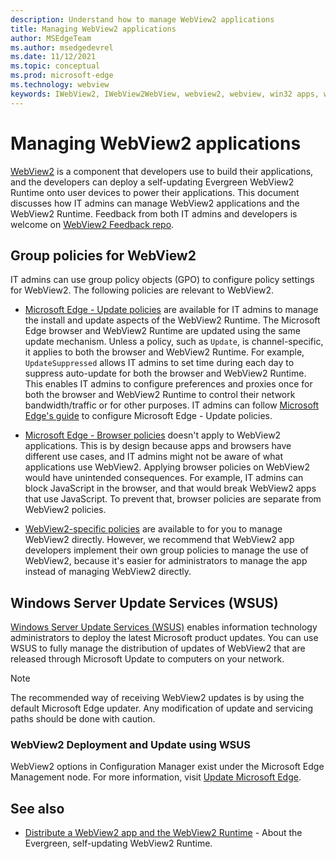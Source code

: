 ```yaml
---
description: Understand how to manage WebView2 applications
title: Managing WebView2 applications
author: MSEdgeTeam
ms.author: msedgedevrel
ms.date: 11/12/2021
ms.topic: conceptual
ms.prod: microsoft-edge
ms.technology: webview
keywords: IWebView2, IWebView2WebView, webview2, webview, win32 apps, win32, edge, ICoreWebView2, ICoreWebView2Host, browser control, edge html, enterprise, group policy, manageability
---
```


# Managing WebView2 applications

[WebView2](../index.md) is a component that developers use to build their applications, and the developers can deploy a self-updating Evergreen WebView2 Runtime onto user devices to power their applications.  This document discusses how IT admins can manage WebView2 applications and the WebView2 Runtime.  Feedback from both IT admins and developers is welcome on [WebView2 Feedback repo](https://github.com/MicrosoftEdge/WebViewFeedback).


<!-- ====================================================================== -->
## Group policies for WebView2

IT admins can use group policy objects (GPO) to configure policy settings for WebView2.  The following policies are relevant to WebView2.

*   [Microsoft Edge - Update policies](/deployedge/microsoft-edge-update-policies) are available for IT admins to manage the install and update aspects of the WebView2 Runtime.  The Microsoft Edge browser and WebView2 Runtime are updated using the same update mechanism.  Unless a policy, such as `Update`, is channel-specific, it applies to both the browser and WebView2 Runtime.  For example, `UpdateSuppressed` allows IT admins to set time during each day to suppress auto-update for both the browser and WebView2 Runtime.  This enables IT admins to configure preferences and proxies once for both the browser and WebView2 Runtime to control their network bandwidth/traffic or for other purposes.  IT admins can follow [Microsoft Edge's guide](/deployedge/configure-microsoft-edge) to configure Microsoft Edge - Update policies.

*   [Microsoft Edge - Browser policies](/deployedge/microsoft-edge-policies) doesn't apply to WebView2 applications.  This is by design because apps and browsers have different use cases, and IT admins might not be aware of what applications use WebView2.  Applying browser policies on WebView2 would have unintended consequences.  For example, IT admins can block JavaScript in the browser, and that would break WebView2 apps that use JavaScript.  To prevent that, browser policies are separate from WebView2 policies.

*   [WebView2-specific policies](/deployedge/microsoft-edge-webview-policies) are available to for you<!--dev, or admin?--> to manage WebView2 directly.  However, we recommend that WebView2 app developers implement their own group policies to manage the use of WebView2, because it's easier for administrators to manage the app instead of managing WebView2 directly.


<!-- ====================================================================== -->
## Windows Server Update Services (WSUS)

[Windows Server Update Services (WSUS)](/windows-server/administration/windows-server-update-services/get-started/windows-server-update-services-wsus) enables information technology administrators to deploy the latest Microsoft product updates. You can use WSUS to fully manage the distribution of updates of WebView2 that are released through Microsoft Update to computers on your network.

> [!NOTE]
> The recommended way of receiving WebView2 updates is by using the default Microsoft Edge updater. Any modification of update and servicing paths should be done with caution.

### WebView2 Deployment and Update using WSUS

WebView2 options in Configuration Manager exist under the Microsoft Edge Management node. For more information, visit [Update Microsoft Edge](/mem/configmgr/apps/deploy-use/deploy-edge).


## See also

*  [Distribute a WebView2 app and the WebView2 Runtime](./distribution.md) - About the Evergreen, self-updating WebView2 Runtime.
